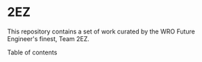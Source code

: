 # 2EZ
This repository contains a set of work curated by the WRO Future Engineer's finest, Team 2EZ. 

Table of contents
